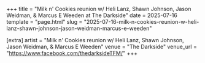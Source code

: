 +++
title = "Milk n' Cookies reunion w/ Heli Lanz, Shawn Johnson, Jason Weidman, & Marcus E Weeden at The Darkside"
date = 2025-07-16
template = "page.html"
slug = "2025-07-16-milk-n-cookies-reunion-w-heli-lanz-shawn-johnson-jason-weidman-marcus-e-weeden"

[extra]
artist = "Milk n' Cookies reunion w/ Heli Lanz, Shawn Johnson, Jason Weidman, & Marcus E Weeden"
venue = "The Darkside"
venue_url = "https://www.facebook.com/thedarksideTFM/"
+++
